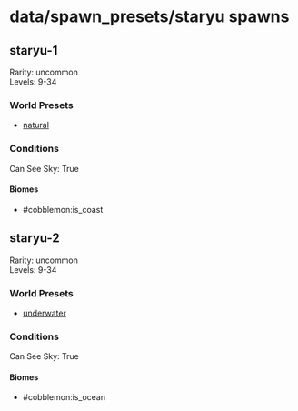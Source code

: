 # data/spawn_presets/staryu spawns  
  
## staryu-1  
Rarity: uncommon  
Levels: 9-34  
  
### World Presets  
* [natural](/data/world_presets/natural.md)  
  
### Conditions  
Can See Sky: True  
  
#### Biomes  
  * #cobblemon:is_coast
  
  
## staryu-2  
Rarity: uncommon  
Levels: 9-34  
  
### World Presets  
* [underwater](/data/world_presets/underwater.md)  
  
### Conditions  
Can See Sky: True  
  
#### Biomes  
  * #cobblemon:is_ocean
  
